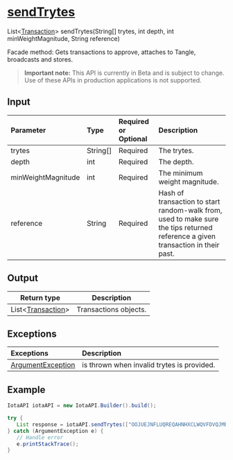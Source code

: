 
# [sendTrytes](https://github.com/iotaledger/iota-java/blob/dev/jota/src/main/java/jota/IotaAPI.java#L343)
 List<[Transaction](https://github.com/iotaledger/iota-java/blob/dev/jota/src/main/java/jota/model/Transaction.java)> sendTrytes(String[] trytes, int depth, int minWeightMagnitude, String reference)

Facade method: Gets transactions to approve, attaches to Tangle, broadcasts and stores.
> **Important note:** This API is currently in Beta and is subject to change. Use of these APIs in production applications is not supported.

## Input
| Parameter       | Type | Required or Optional | Description |
|:---------------|:--------|:--------| :--------|
| trytes | String[] | Required | The trytes. |
| depth | int | Required | The depth. |
| minWeightMagnitude | int | Required | The minimum weight magnitude. |
| reference | String | Required | Hash of transaction to start random-walk from, used to make sure the tips returned reference a given transaction in their past. |
    
## Output
| Return type | Description |
|--|--|
| List<[Transaction](https://github.com/iotaledger/iota-java/blob/dev/jota/src/main/java/jota/model/Transaction.java)>  | Transactions objects. |

## Exceptions
| Exceptions     | Description |
|:---------------|:--------|
| [ArgumentException](https://github.com/iotaledger/iota-java/blob/dev/jota/src/main/java/jota/error/ArgumentException.java) | is thrown when invalid trytes is provided. |


 ## Example
 
 ```Java
 IotaAPI iotaAPI = new IotaAPI.Builder().build();

try { 
    List response = iotaAPI.sendTrytes(["OOJUEJNFLUQREQAHNHXCLWQVFDVQJMRFGNMTIUWLVDEGNSJTJHLAJURPYIYPJIMCNVTAAORTOHXIYBCAJMKYLUDMKGSG9LDZADRX9AOMWOQAYLGNBAECVBAZMSENBSR9UWSLFR9LJOKGGUYQH9JFDFE9VLXADGUMMZ", "MHYQDJCUGLUQYYCCTTBERMNFFJYYVU9LBM9KZDJHOIIGOQT9KTJPLRYPPSCJ9SENQFBQRAAUYIIHTZBBOVEWPCTKX9HMKNZIMOE9AYHZP9KFTHFWCOFFWWAKABMJEACGFXRNZNXSHLAMU9UKJEAZHIJBLDPWGNQJUZ"], "15", "18", "TMQVDKXZSUYNEILLBUSGPTYKXJWWP9SGCXDOZOZKKDXUDFKFM9PLHSADXBOHLFYTBUA9LZUXIRLKLYSMS");
} catch (ArgumentException e) { 
    // Handle error
    e.printStackTrace(); 
}
 ```
